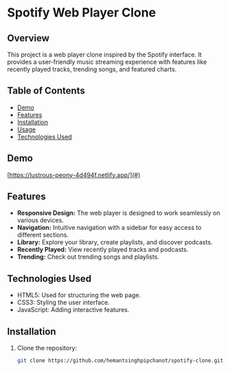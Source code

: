 # Spotify Web Player Clone

## Overview

This project is a web player clone inspired by the Spotify interface. It provides a user-friendly music streaming experience with features like recently played tracks, trending songs, and featured charts.

## Table of Contents

- [Demo](#demo)
- [Features](#features)
- [Installation](#installation)
- [Usage](#usage)
- [Technologies Used](#technologies-used)

## Demo

[https://lustrous-peony-4d494f.netlify.app/](#) <!-- Replace with the actual link once the project is deployed -->

## Features

- **Responsive Design:** The web player is designed to work seamlessly on various devices.
- **Navigation:** Intuitive navigation with a sidebar for easy access to different sections.
- **Library:** Explore your library, create playlists, and discover podcasts.
- **Recently Played:** View recently played tracks and podcasts.
- **Trending:** Check out trending songs and playlists.

## Technologies Used
- HTML5: Used for structuring the web page.
- CSS3: Styling the user interface.
- JavaScript: Adding interactive features.

## Installation

1. Clone the repository:

   ```bash
   git clone https://github.com/hemantsinghpipchanot/spotify-clone.git

